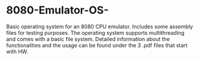 # 8080-Emulator-OS-
Basic operating system for an 8080 CPU emulator.
Includes some assembly files for testing purposes.
The operating system supports multithreading and comes with a basic file system.
Detailed information about the functionalities and the usage can be found under the 3 .pdf files that start with HW.
